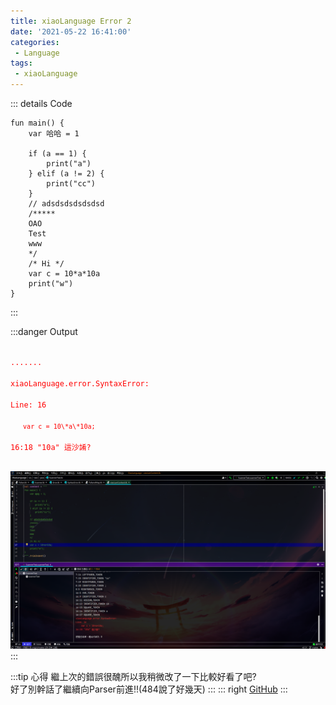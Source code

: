```yaml
---
title: xiaoLanguage Error 2
date: '2021-05-22 16:41:00'
categories:
 - Language
tags:
 - xiaoLanguage
---
```



::: details Code
``` {16}
fun main() {
    var 哈哈 = 1
    
    if (a == 1) {
        print("a")
    } elif (a != 2) {
        print("cc")
    }
    // adsdsdsdsdsdsd
    /*****
    OAO
    Test
    www
    */
    /* Hi */
    var c = 10*a*10a
    print("w")
}
```
:::

:::danger Output

<code style="color:red;background-color:rgba(0,0,0,0);">
....... <br>
xiaoLanguage.error.SyntaxError: <br>
Line: 16 <br>
<code style="margin-left: 20px;color:red;background-color:rgba(0,0,0,0);">var c = 10\*a\*10a;</code><br>
16:18 "10a" 這沙誵?<br>
</code>

![就圖片而已啦](./image/code-4.png)
:::


:::tip 心得
繼上次的錯誤很醜所以我稍微改了一下比較好看了吧?<br>
好了別幹話了繼續向Parser前進!!(484說了好幾天)
:::
::: right
[GitHub](https://github.com/xiaoxigua-1/XiaoLanguage)
:::
